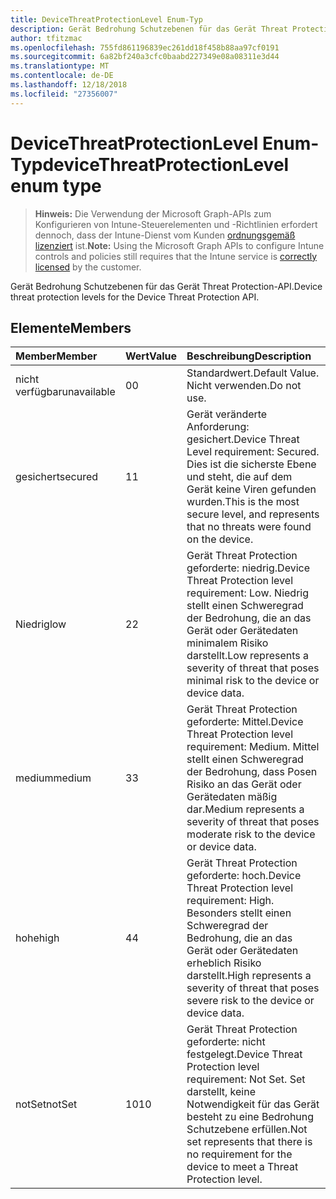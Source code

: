 ```yaml
---
title: DeviceThreatProtectionLevel Enum-Typ
description: Gerät Bedrohung Schutzebenen für das Gerät Threat Protection-API.
author: tfitzmac
ms.openlocfilehash: 755fd861196839ec261dd18f458b88aa97cf0191
ms.sourcegitcommit: 6a82bf240a3cfc0baabd227349e08a08311e3d44
ms.translationtype: MT
ms.contentlocale: de-DE
ms.lasthandoff: 12/18/2018
ms.locfileid: "27356007"
---
```

# <a name="devicethreatprotectionlevel-enum-type"></a><span data-ttu-id="ba5f7-103">DeviceThreatProtectionLevel Enum-Typ</span><span class="sxs-lookup"><span data-stu-id="ba5f7-103">deviceThreatProtectionLevel enum type</span></span>

> <span data-ttu-id="ba5f7-104">**Hinweis:** Die Verwendung der Microsoft Graph-APIs zum Konfigurieren von Intune-Steuerelementen und -Richtlinien erfordert dennoch, dass der Intune-Dienst vom Kunden [ordnungsgemäß lizenziert](https://go.microsoft.com/fwlink/?linkid=839381) ist.</span><span class="sxs-lookup"><span data-stu-id="ba5f7-104">**Note:** Using the Microsoft Graph APIs to configure Intune controls and policies still requires that the Intune service is [correctly licensed](https://go.microsoft.com/fwlink/?linkid=839381) by the customer.</span></span>

<span data-ttu-id="ba5f7-105">Gerät Bedrohung Schutzebenen für das Gerät Threat Protection-API.</span><span class="sxs-lookup"><span data-stu-id="ba5f7-105">Device threat protection levels for the Device Threat Protection API.</span></span>
## <a name="members"></a><span data-ttu-id="ba5f7-106">Elemente</span><span class="sxs-lookup"><span data-stu-id="ba5f7-106">Members</span></span>
|<span data-ttu-id="ba5f7-107">Member</span><span class="sxs-lookup"><span data-stu-id="ba5f7-107">Member</span></span>|<span data-ttu-id="ba5f7-108">Wert</span><span class="sxs-lookup"><span data-stu-id="ba5f7-108">Value</span></span>|<span data-ttu-id="ba5f7-109">Beschreibung</span><span class="sxs-lookup"><span data-stu-id="ba5f7-109">Description</span></span>|
|:---|:---|:---|
|<span data-ttu-id="ba5f7-110">nicht verfügbar</span><span class="sxs-lookup"><span data-stu-id="ba5f7-110">unavailable</span></span>|<span data-ttu-id="ba5f7-111">0</span><span class="sxs-lookup"><span data-stu-id="ba5f7-111">0</span></span>|<span data-ttu-id="ba5f7-112">Standardwert.</span><span class="sxs-lookup"><span data-stu-id="ba5f7-112">Default Value.</span></span> <span data-ttu-id="ba5f7-113">Nicht verwenden.</span><span class="sxs-lookup"><span data-stu-id="ba5f7-113">Do not use.</span></span>|
|<span data-ttu-id="ba5f7-114">gesichert</span><span class="sxs-lookup"><span data-stu-id="ba5f7-114">secured</span></span>|<span data-ttu-id="ba5f7-115">1</span><span class="sxs-lookup"><span data-stu-id="ba5f7-115">1</span></span>|<span data-ttu-id="ba5f7-116">Gerät veränderte Anforderung: gesichert.</span><span class="sxs-lookup"><span data-stu-id="ba5f7-116">Device Threat Level requirement: Secured.</span></span> <span data-ttu-id="ba5f7-117">Dies ist die sicherste Ebene und steht, die auf dem Gerät keine Viren gefunden wurden.</span><span class="sxs-lookup"><span data-stu-id="ba5f7-117">This is the most secure level, and represents that no threats were found on the device.</span></span>|
|<span data-ttu-id="ba5f7-118">Niedrig</span><span class="sxs-lookup"><span data-stu-id="ba5f7-118">low</span></span>|<span data-ttu-id="ba5f7-119">2</span><span class="sxs-lookup"><span data-stu-id="ba5f7-119">2</span></span>|<span data-ttu-id="ba5f7-120">Gerät Threat Protection geforderte: niedrig.</span><span class="sxs-lookup"><span data-stu-id="ba5f7-120">Device Threat Protection level requirement: Low.</span></span> <span data-ttu-id="ba5f7-121">Niedrig stellt einen Schweregrad der Bedrohung, die an das Gerät oder Gerätedaten minimalem Risiko darstellt.</span><span class="sxs-lookup"><span data-stu-id="ba5f7-121">Low represents a severity of threat that poses minimal risk to the device or device data.</span></span>|
|<span data-ttu-id="ba5f7-122">medium</span><span class="sxs-lookup"><span data-stu-id="ba5f7-122">medium</span></span>|<span data-ttu-id="ba5f7-123">3</span><span class="sxs-lookup"><span data-stu-id="ba5f7-123">3</span></span>|<span data-ttu-id="ba5f7-124">Gerät Threat Protection geforderte: Mittel.</span><span class="sxs-lookup"><span data-stu-id="ba5f7-124">Device Threat Protection level requirement: Medium.</span></span> <span data-ttu-id="ba5f7-125">Mittel stellt einen Schweregrad der Bedrohung, dass Posen Risiko an das Gerät oder Gerätedaten mäßig dar.</span><span class="sxs-lookup"><span data-stu-id="ba5f7-125">Medium represents a severity of threat that poses moderate risk to the device or device data.</span></span>|
|<span data-ttu-id="ba5f7-126">hohe</span><span class="sxs-lookup"><span data-stu-id="ba5f7-126">high</span></span>|<span data-ttu-id="ba5f7-127">4</span><span class="sxs-lookup"><span data-stu-id="ba5f7-127">4</span></span>|<span data-ttu-id="ba5f7-128">Gerät Threat Protection geforderte: hoch.</span><span class="sxs-lookup"><span data-stu-id="ba5f7-128">Device Threat Protection level requirement: High.</span></span> <span data-ttu-id="ba5f7-129">Besonders stellt einen Schweregrad der Bedrohung, die an das Gerät oder Gerätedaten erheblich Risiko darstellt.</span><span class="sxs-lookup"><span data-stu-id="ba5f7-129">High represents a severity of threat that poses severe risk to the device or device data.</span></span>|
|<span data-ttu-id="ba5f7-130">notSet</span><span class="sxs-lookup"><span data-stu-id="ba5f7-130">notSet</span></span>|<span data-ttu-id="ba5f7-131">10</span><span class="sxs-lookup"><span data-stu-id="ba5f7-131">10</span></span>|<span data-ttu-id="ba5f7-132">Gerät Threat Protection geforderte: nicht festgelegt.</span><span class="sxs-lookup"><span data-stu-id="ba5f7-132">Device Threat Protection level requirement: Not Set.</span></span> <span data-ttu-id="ba5f7-133">Set darstellt, keine Notwendigkeit für das Gerät besteht zu eine Bedrohung Schutzebene erfüllen.</span><span class="sxs-lookup"><span data-stu-id="ba5f7-133">Not set represents that there is no requirement for the device to meet a Threat Protection level.</span></span>|



